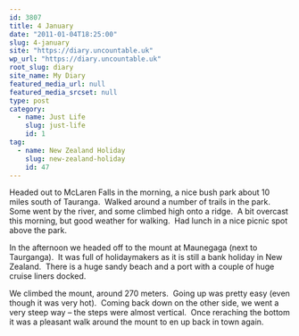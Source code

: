 ```yaml
---
id: 3807
title: 4 January
date: "2011-01-04T18:25:00"
slug: 4-january
site: "https://diary.uncountable.uk"
wp_url: "https://diary.uncountable.uk"
root_slug: diary
site_name: My Diary
featured_media_url: null
featured_media_srcset: null
type: post
category:
  - name: Just Life
    slug: just-life
    id: 1
tag:
  - name: New Zealand Holiday
    slug: new-zealand-holiday
    id: 47
---
```


<div xmlns='http://www.w3.org/1999/xhtml'>Headed out to McLaren Falls in the morning, a nice bush park about 10 miles south of Tauranga.  Walked around a number of trails in the park.  Some went by the river, and some climbed high onto a ridge.  A bit overcast this morning, but good weather for walking.  Had lunch in a nice picnic spot above the park.</p>
<p>In the afternoon we headed off to the mount at Maunegaga (next to Taurganga).  It was full of holidaymakers as it is still a bank holiday in New Zealand.  There is a huge sandy beach and a port with a couple of huge cruise liners docked.</p>
<p>We climbed the mount, around 270 meters.  Going up was pretty easy (even though it was very hot).  Coming back down on the other side, we went a very steep way &#8211; the steps were almost vertical.  Once reraching the bottom it was a pleasant walk around the mount to en up back in town again.</div>
